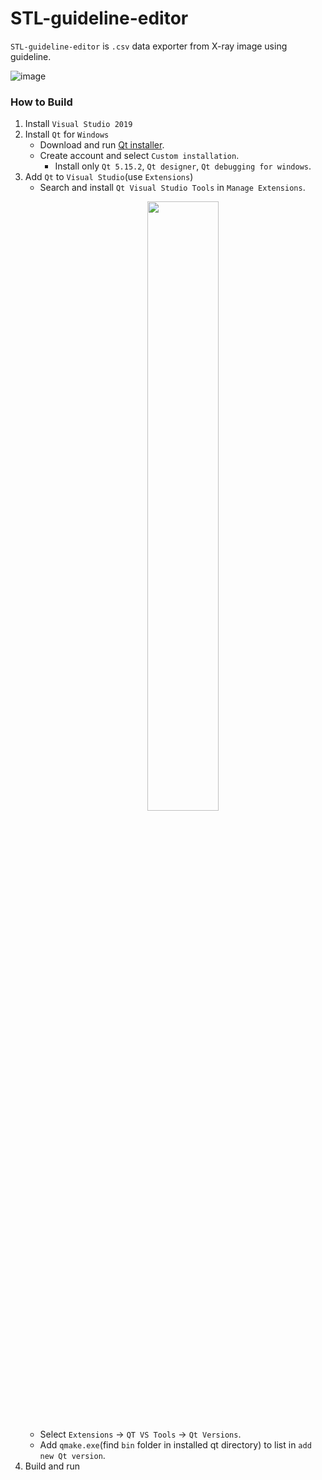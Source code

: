 # STL-guideline-editor
`STL-guideline-editor` is `.csv` data exporter from X-ray image using guideline.

![image](https://user-images.githubusercontent.com/42532724/201208906-560b3758-e14e-47f5-87d4-b3c6e0d5db02.png)

### How to Build
1. Install `Visual Studio 2019`
2. Install `Qt` for `Windows`
    - Download and run [Qt installer](https://www.qt.io/download-thank-you?hsLang=en).
    - Create account and select `Custom installation`.
        - Install only `Qt 5.15.2`, `Qt designer`, `Qt debugging for windows`.
3. Add `Qt` to `Visual Studio`(use `Extensions`)
    - Search and install `Qt Visual Studio Tools` in `Manage Extensions`.
        <p align="center">
        <img src="https://user-images.githubusercontent.com/42532724/158069722-fc222891-0d31-4f7e-a4b1-90310c92b41f.png" width="50%" height="50%">
        </p>
    - Select `Extensions` → `QT VS Tools` → `Qt Versions`.
    - Add `qmake.exe`(find `bin` folder in installed qt directory) to list in `add new Qt version`.
4. Build and run
